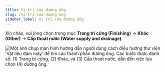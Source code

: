 ```yaml
---
title: Vị trí của đường ống
slug: /vi-tri-cua-duong-ong
sidebar_label: Vị trí của đường ống
---
```


Xin chào, vui lòng chọn trong mục **Trang trí cứng (Finishing)** -> **Khác (Other)** -> **Cấp thoát nước (Water supply and drainage)**.

![Một ảnh chụp màn hình hướng dẫn người dùng cách điều hướng thư viện 'Vật liệu đám mây' để tìm các thành phần đường ống. Các bước được đánh số: (1) Trang trí cứng, (2) Khác, và (3) Cấp thoát nước, dẫn đến việc lựa chọn (4) đường ống.](https://storage.googleapis.com/jegavn_kb/images/e3359256-9935-490f-9f40-94801658371d.png)